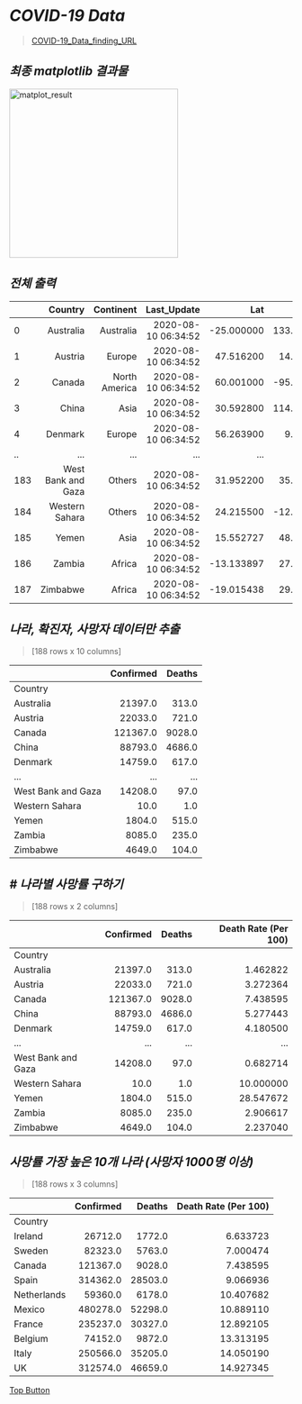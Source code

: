 *COVID-19 Data*
==========  
> [COVID-19_Data_finding_URL](https://github.com/CSSEGISandData/COVID-19)  

*최종 matplotlib 결과물*
-----
<img src="https://user-images.githubusercontent.com/66001539/120742822-a27bef80-c532-11eb-9e2d-df1ec3c18f68.png" width="300px" height="300px" title="px(픽셀) 크기 설정" alt="matplot_result"></img><br/>  

*전체 출력*
-----  

|              |  Country     | Continent    |        Last_Update  | Lat          | Long_        | Confirmed    | Deaths       | Recovered    | Active       | Incident_Rate|
| :----------  |  ----------: |  ----------: |         ----------: |  ----------: |  ----------: |  ----------: |  ----------: |  ----------: |  ----------: |  ----------: |
|0             |     Australia|     Australia|  2020-08-10 06:34:52|    -25.000000|    133.000000|       21397.0|         313.0|       12141.0|        8943.0|     84.042624|
|1             |       Austria|        Europe|  2020-08-10 06:34:52|     47.516200|     14.550100|       22033.0|         721.0|       19923.0|        1389.0|    244.637147|
|2             |        Canada| North America|  2020-08-10 06:34:52|     60.001000|    -95.001000|      121367.0|        9028.0|      105420.0|        6919.0|    320.604278|
|3             |         China|          Asia|  2020-08-10 06:34:52|     30.592800|    114.305500|       88793.0|        4686.0|       82125.0|        1982.0|      6.321243|
|4             |       Denmark|        Europe|  2020-08-10 06:34:52|     56.263900|      9.501800|       14759.0|         617.0|       13069.0|        1073.0|    254.808058|
|..            |           ...|           ...|                  ...|           ...|           ...|           ...|           ...|           ...|           ...|           ...|
|183       |West Bank and Gaza|        Others|  2020-08-10 06:34:52|     31.952200|     35.233200|       14208.0|          97.0|        7945.0|        6166.0|    278.510908|
|184           |Western Sahara|        Others|  2020-08-10 06:34:52|     24.215500|    -12.885800|          10.0|           1.0|           8.0|           1.0|      1.674116|
|185           |         Yemen|          Asia|  2020-08-10 06:34:52|     15.552727|     48.516388|        1804.0|         515.0|         913.0|         376.0|      6.048421|
|186           |        Zambia|        Africa|  2020-08-10 06:34:52|    -13.133897|     27.849332|        8085.0|         235.0|        6698.0|        1152.0|     43.978565|
|187           |      Zimbabwe|        Africa|  2020-08-10 06:34:52|    -19.015438|     29.154857|        4649.0|         104.0|        1437.0|        3108.0|     31.279169|
  
*나라, 확진자, 사망자 데이터만 추출*
-----  
> [188 rows x 10 columns]  

|                  | Confirmed   | Deaths      |
| :----------      | ----------: | ----------: |
|Country           |             |             |                              
|Australia         |      21397.0|        313.0|
|Austria           |      22033.0|        721.0|
|Canada            |     121367.0|       9028.0|
|China             |      88793.0|       4686.0|
|Denmark           |      14759.0|        617.0|
|...               |          ...|          ...|
|West Bank and Gaza|      14208.0|         97.0|
|Western Sahara    |         10.0|          1.0|
|Yemen             |       1804.0|        515.0|
|Zambia            |       8085.0|        235.0|
|Zimbabwe          |       4649.0|        104.0| 
  
*# 나라별 사망률 구하기*
-----  
> [188 rows x 2 columns]  

|                  | Confirmed   |    Deaths   | Death Rate (Per 100) |
| :----------      | ----------: | ----------: |          ----------: |
|Country           |             |             |                      |
|Australia         |      21397.0|        313.0|              1.462822|
|Austria           |      22033.0|        721.0|              3.272364|
|Canada            |     121367.0|       9028.0|              7.438595|
|China             |      88793.0|       4686.0|              5.277443|
|Denmark           |      14759.0|        617.0|              4.180500|
|...               |          ...|          ...|                   ...|
|West Bank and Gaza|      14208.0|       97.0  |              0.682714|
|Western Sahara    |         10.0|          1.0|             10.000000|
|Yemen             |       1804.0|        515.0|             28.547672|
|Zambia            |       8085.0|        235.0|              2.906617|
|Zimbabwe          |       4649.0|        104.0|              2.237040|
  

*사망률 가장 높은 10개 나라 (사망자 1000명 이상)*
-----  
> [188 rows x 3 columns]  

|                  | Confirmed   |    Deaths   | Death Rate (Per 100) |
| :----------      | ----------: | ----------: |          ----------: |
|Country           |             |             |                      |
|Ireland           |      26712.0|       1772.0|              6.633723|
|Sweden            |      82323.0|       5763.0|              7.000474|
|Canada            |     121367.0|       9028.0|              7.438595|
|Spain             |     314362.0|      28503.0|              9.066936|
|Netherlands       |      59360.0|       6178.0|             10.407682|
|Mexico            |     480278.0|      52298.0|             10.889110|
|France            |     235237.0|      30327.0|             12.892105|
|Belgium           |      74152.0|       9872.0|             13.313195|
|Italy             |     250566.0|      35205.0|             14.050190|
|UK                |     312574.0|      46659.0|             14.927345|
  
[Top Button](#)
